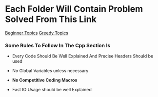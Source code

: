# Each Folder Will Contain Problem Solved From This Link

[Beginner Topics](https://github.com/the-hyp0cr1t3/CC/tree/master/Beginner%20Topics)
[Greedy Topics](https://github.com/the-hyp0cr1t3/CC/blob/master/Beginner%20Topics/%5BS1%5D%20Greed%20is%20good%2C%20sort%20of/%5BEP%202%5D%20Greedy.md)

### Some Rules To Follow In The Cpp Section Is

- Every Code Should Be Well Explained And Precise Headers Should be used

- No Global Variables unless necessary 

- **No Competitive Coding Macros**

- Fast IO Usage should be well Explained


